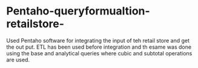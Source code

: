 # Pentaho-queryformualtion-retailstore-
Used Pentaho software for integrating the input of teh retail store and get the out put. ETL has been used before integration and th esame was done using the base and analytical queries where cubic and subtotal operations are used.
